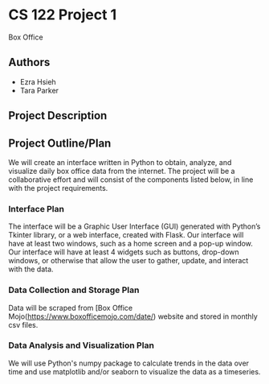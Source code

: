 # CS 122 Project 1

Box Office

## Authors

- Ezra Hsieh
- Tara Parker

## Project Description

## Project Outline/Plan

We will create an interface written in Python to obtain, analyze, and visualize daily box office data from the internet. The project will be a collaborative effort and will consist of the components listed below, in line with the project requirements.

### Interface Plan

The interface will be a Graphic User Interface (GUI) generated with Python’s Tkinter library, or a web interface, created with Flask. Our interface will have at least two windows, such as a home screen and a pop-up window.
Our interface will have at least 4 widgets such as buttons, drop-down windows, or otherwise that allow the user to gather, update, and interact with the data.

### Data Collection and Storage Plan

Data will be scraped from [Box Office Mojo(https://www.boxofficemojo.com/date/) website and stored in monthly csv files. 

### Data Analysis and Visualization Plan

We will use Python's numpy package to calculate trends in the data over time and use matplotlib and/or seaborn to visualize the data as a timeseries.
